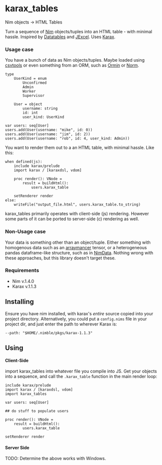 # karax_tables
Nim objects -> HTML Tables

Turn a sequence of [Nim](https://nim-lang.org/) objects/tuples into an HTML table - with minimal hassle.  Inspired by [Datatables](https://datatables.net/) and [JExcel](https://bossanova.uk/jexcel/v3/).  Uses [Karax](https://github.com/pragmagic/karax).

### Usage case

You have a bunch of data as Nim objects/tuples.  Maybe loaded using [csvtools](https://github.com/unicredit/csvtools) or even something from an ORM, such as [Ormin](https://github.com/Araq/ormin) or [Norm](https://github.com/moigagoo/norm).
```nimrod
type
    UserKind = enum
        Unconfirmed
        Admin
        Worker
        Supervisor

    User = object
        username: string
        id: int
        user_kind: UserKind

var users: seq[User]
users.add(User(username: "mike", id: 0))
users.add(User(username: "jim", id: 2))
users.add(User(username: "rob", id: 4, user_kind: Admin))
```

You want to render them out to a an HTML table, with minimal hassle.  Like this:

```nimrod
when defined(js):
    include karax/prelude
    import karax / [karaxdsl, vdom]

    proc render(): VNode = 
        result = buildHtml():
            users.karax_table

    setRenderer render
else:
    writeFile("output_file.html", users.karax_table.to_string)
```

karax_tables primarily operates with client-side (js) rendering.  However some parts of it can be ported to server-side (c) rendering as well.

### Non-Usage case

Your data is something other than an object/tuple.  Either something with homogenous data such as an [arraymancer](https://github.com/mratsim/Arraymancer) tensor, or a heterogeneous pandas dataframe-like structure, such as in [NimData](https://github.com/bluenote10/NimData).  Nothing wrong with these approaches, but this library doesn't target these.

### Requirements

* Nim v.1.4.0
* Karax v.1.1.3

## Installing

Ensure you have nim installed, with karax's *entire* source copied into your project directory.  Alternatively, you could put a `config.nims` file in your project dir, and just enter the path to wherever Karax is:
```
--path: "$HOME/.nimble/pkgs/karax-1.1.3"
```

## Using

#### Client-Side

import karax_tables into whatever file you compile into JS.  Get your objects into a sequence, and call the `.karax_table` function in the main render loop:
```nimrod
include karax/prelude
import karax / [karaxdsl, vdom]
import karax_tables

var users: seq[User]

## do stuff to populate users

proc render(): VNode = 
    result = buildHtml():
        users.karax_table

setRenderer render
```

#### Server Side
TODO: Determine the above works with Windows.